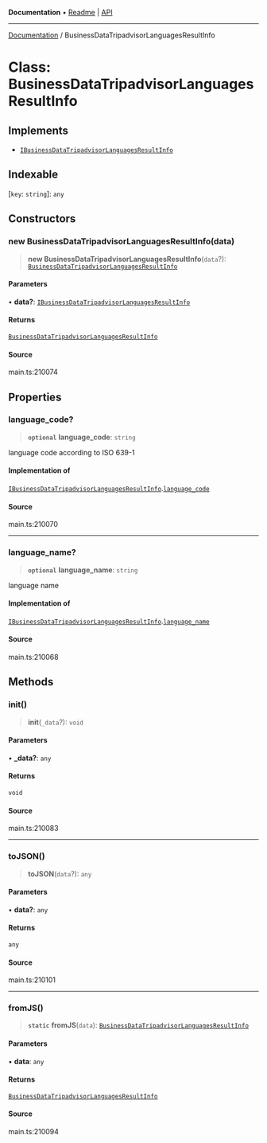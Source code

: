 **Documentation** • [Readme](../README.md) \| [API](../globals.md)

***

[Documentation](../README.md) / BusinessDataTripadvisorLanguagesResultInfo

# Class: BusinessDataTripadvisorLanguagesResultInfo

## Implements

- [`IBusinessDataTripadvisorLanguagesResultInfo`](../interfaces/IBusinessDataTripadvisorLanguagesResultInfo.md)

## Indexable

 \[`key`: `string`\]: `any`

## Constructors

### new BusinessDataTripadvisorLanguagesResultInfo(data)

> **new BusinessDataTripadvisorLanguagesResultInfo**(`data`?): [`BusinessDataTripadvisorLanguagesResultInfo`](BusinessDataTripadvisorLanguagesResultInfo.md)

#### Parameters

• **data?**: [`IBusinessDataTripadvisorLanguagesResultInfo`](../interfaces/IBusinessDataTripadvisorLanguagesResultInfo.md)

#### Returns

[`BusinessDataTripadvisorLanguagesResultInfo`](BusinessDataTripadvisorLanguagesResultInfo.md)

#### Source

main.ts:210074

## Properties

### language\_code?

> **`optional`** **language\_code**: `string`

language code according to ISO 639-1

#### Implementation of

[`IBusinessDataTripadvisorLanguagesResultInfo`](../interfaces/IBusinessDataTripadvisorLanguagesResultInfo.md).[`language_code`](../interfaces/IBusinessDataTripadvisorLanguagesResultInfo.md#language_code)

#### Source

main.ts:210070

***

### language\_name?

> **`optional`** **language\_name**: `string`

language name

#### Implementation of

[`IBusinessDataTripadvisorLanguagesResultInfo`](../interfaces/IBusinessDataTripadvisorLanguagesResultInfo.md).[`language_name`](../interfaces/IBusinessDataTripadvisorLanguagesResultInfo.md#language_name)

#### Source

main.ts:210068

## Methods

### init()

> **init**(`_data`?): `void`

#### Parameters

• **\_data?**: `any`

#### Returns

`void`

#### Source

main.ts:210083

***

### toJSON()

> **toJSON**(`data`?): `any`

#### Parameters

• **data?**: `any`

#### Returns

`any`

#### Source

main.ts:210101

***

### fromJS()

> **`static`** **fromJS**(`data`): [`BusinessDataTripadvisorLanguagesResultInfo`](BusinessDataTripadvisorLanguagesResultInfo.md)

#### Parameters

• **data**: `any`

#### Returns

[`BusinessDataTripadvisorLanguagesResultInfo`](BusinessDataTripadvisorLanguagesResultInfo.md)

#### Source

main.ts:210094
